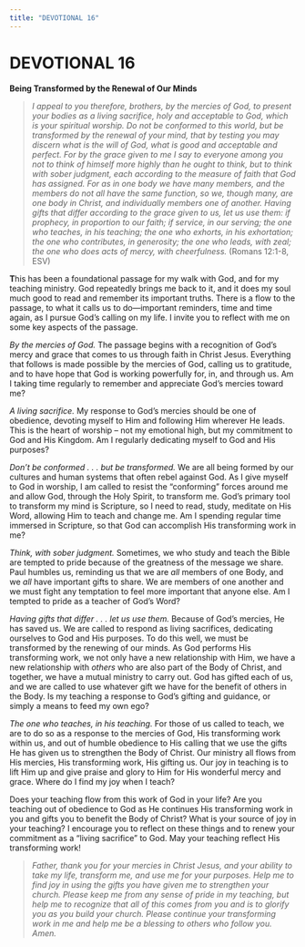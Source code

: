 ```yaml
---
title: "DEVOTIONAL 16"
---
```

# DEVOTIONAL 16

**Being Transformed by the Renewal of Our Minds**

> *I appeal to you therefore, brothers, by the mercies of God, to
> present your bodies as a living sacrifice, holy and acceptable to God,
> which is your spiritual worship. Do not be conformed to this world,
> but be transformed by the renewal of your mind, that by testing you
> may discern what is the will of God, what is good and acceptable and
> perfect. For by the grace given to me I say to everyone among you not
> to think of himself more highly than he ought to think, but to think
> with sober judgment, each according to the measure of faith that God
> has assigned. For as in one body we have many members, and the members
> do not all have the* *same function, so we, though many, are one body
> in Christ, and individually members one of another. Having gifts that
> differ according to the grace given to us, let us use them: if
> prophecy, in proportion to our faith; if service, in our serving; the
> one who teaches, in his teaching; the one who exhorts, in his
> exhortation; the one who contributes, in generosity; the one who
> leads, with zeal; the one who does acts of mercy, with cheerfulness.*
> (Romans 12:1-8, ESV)

**T**his has been a foundational passage for my walk with God, and for
my teaching ministry. God repeatedly brings me back to it, and it does
my soul much good to read and remember its important truths. There is a
flow to the passage, to what it calls us to do—important reminders, time
and time again, as I pursue God’s calling on my life. I invite you to
reflect with me on some key aspects of the passage.

*By the mercies of God.* The passage begins with a recognition of God’s
mercy and grace that comes to us through faith in Christ Jesus.
Everything that follows is made possible by the mercies of God, calling
us to gratitude, and to have hope that God is working powerfully for,
in, and through us. Am I taking time regularly to remember and
appreciate God’s mercies toward me?

*A living sacrifice.* My response to God’s mercies should be one of
obedience, devoting myself to Him and following Him wherever He leads.
This is the heart of worship – not my emotional high, but my commitment
to God and His Kingdom. Am I regularly dedicating myself to God and His
purposes?

*Don’t be conformed . . . but be transformed.* We are all being formed
by our cultures and human systems that often rebel against God. As I
give myself to God in worship, I am called to resist the “conforming”
forces around me and allow God, through the Holy Spirit, to transform
me. God’s primary tool to transform my mind is Scripture, so I need to
read, study, meditate on His Word, allowing Him to teach and change me.
Am I spending regular time immersed in Scripture, so that God can
accomplish His transforming work in me?

*Think, with sober judgment.* Sometimes, we who study and teach the
Bible are tempted to pride because of the greatness of the message we
share. Paul humbles us, reminding us that we are *all* members of one
Body, and we *all* have important gifts to share. We are members of one
another and we must fight any temptation to feel more important that
anyone else. Am I tempted to pride as a teacher of God’s Word?

*Having gifts that differ . . . let us use them.* Because of God’s
mercies, He has saved us. We are called to respond as living sacrifices,
dedicating ourselves to God and His purposes. To do this well, we must
be transformed by the renewing of our minds. As God performs His
transforming work, we not only have a new relationship with Him, we have
a new relationship with *others* who are also part of the Body of
Christ, and together, we have a mutual ministry to carry out. God has
gifted each of us, and we are called to use whatever gift we have for
the benefit of others in the Body. Is my teaching a response to God’s
gifting and guidance, or simply a means to feed my own ego?

*The one who teaches, in his teaching.* For those of us called to teach,
we are to do so as a response to the mercies of God, His transforming
work within us, and out of humble obedience to His calling that we use
the gifts He has given us to strengthen the Body of Christ. Our ministry
all flows from His mercies, His transforming work, His gifting us. Our
joy in teaching is to lift Him up and give praise and glory to Him for
His wonderful mercy and grace. Where do I find my joy when I teach?

Does your teaching flow from this work of God in your life? Are you
teaching out of obedience to God as He continues His transforming work
in you and gifts you to benefit the Body of Christ? What is your source
of joy in your teaching? I encourage you to reflect on these things and
to renew your commitment as a “living sacrifice” to God. May your
teaching reflect His transforming work!

> *Father, thank you for your mercies in Christ Jesus, and your ability
> to take my life, transform me, and use me for your purposes. Help me
> to find joy in using the gifts you have given me to strengthen your
> church. Please keep me from any sense of pride in my teaching, but
> help me to recognize that all of this comes from you and is to glorify
> you as you build your church. Please continue your transforming work
> in me and help me be a blessing to others who follow you. Amen.*
